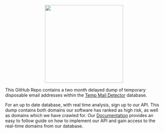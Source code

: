 <p align="center">
  <a href="http://tempmaildetector.com/?utm_source=github-blocklist"><img src="https://assets.tempmaildetector.com/gh-logo.png" width="250"/></a>
</p>

This GitHub Repo contains a two month delayed dump of temporary disposable email addresses within the [Temp Mail Detector](http://tempmaildetector.com/?utm_source=github-blocklist) database.

For an up to date database, with real time analysis, sign up to our API. This dump contains both domains our software has ranked as high risk, as well as domains which we have crawled for. Our [Documentation](https://tempmaildetector.com/documentation?utm_source=github-blocklist) provides an easy to follow guide on how to implement our API and gain access to the real-time domains from our database.
